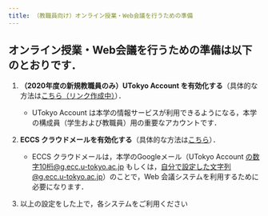 ```yaml
---
title: （教職員向け）オンライン授業・Web会議を行うための準備
---
```


オンライン授業・Web会議を行うための準備は以下のとおりです．
---------------------------

  1. **（2020年度の新規教職員のみ）UTokyo Account を有効化する**（具体的な方法は<a href="" target="_blank">こちら（リンク作成中）</a>）．  
     * UTokyo Account は本学の情報サービスが利用できるようになる，本学の構成員（学生および教職員）用の重要なアカウントです． 
	 
	 
  1. **ECCS クラウドメールを有効化する**（具体的な方法は<a href="https://hwb.ecc.u-tokyo.ac.jp/wp/literacy/email/initialize/" target="_blank">こちら</a>）．  
     * ECCS クラウドメールは，本学のGoogleメール（UTokyo Account の数字10桁@g.ecc.u-tokyo.ac.jp もしくは，自分で設定した文字列@g.ecc.u-tokyo.ac.jp）のことで，Web 会議システムを利用するために必要になります．  
  
  1. 以上の設定をした上で，各システムをご利用ください  
